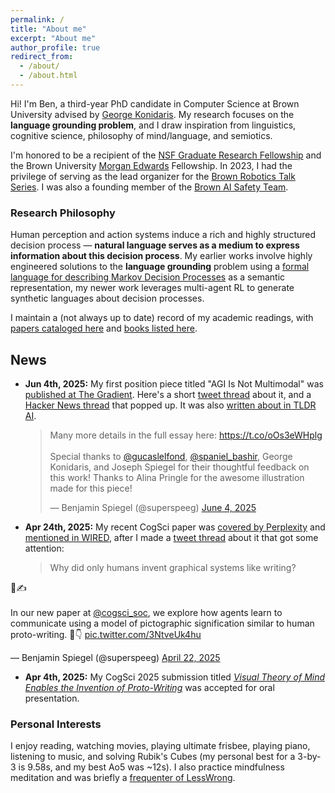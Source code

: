 ```yaml
---
permalink: /
title: "About me"
excerpt: "About me"
author_profile: true
redirect_from: 
  - /about/
  - /about.html
---
```


Hi! I'm Ben, a third-year PhD candidate in Computer Science at Brown University advised by [George Konidaris](https://cs.brown.edu/~gdk/). My research focuses on the **language grounding problem**, and I draw inspiration from linguistics, cognitive science, philosophy of mind/language, and semiotics.

I'm honored to be a recipient of the [NSF Graduate Research Fellowship](https://cs.brown.edu/news/2022/05/20/five-brown-cs-students-and-alums-receive-nsf-graduate-research-fellowships/) and the Brown University [Morgan Edwards](https://en.wikipedia.org/wiki/Morgan_Edwards) Fellowship. In 2023, I had the privilege of serving as the lead organizer for the [Brown Robotics Talk Series](https://yzylmc.github.io/brown-lab-talks/). I was also a founding member of the [Brown AI Safety Team](https://www.baist.ai/).

### Research Philosophy

Human perception and action systems induce a rich and highly structured decision process — **natural language serves as a medium to express information about this decision process**. My earlier works involve highly engineered solutions to the **language grounding** problem using a [formal language for describing Markov Decision Processes](http://rlang.ai/master/) as a semantic representation, my newer work leverages multi-agent RL to generate synthetic languages about decision processes.

I maintain a (not always up to date) record of my academic readings, with [papers cataloged here](https://www.zotero.org/benjamin-spiegel/library) and [books listed here](https://speeg.notion.site/5de77c8575634b90b4699d0f185295cb?v=a884d376bf6b4e5a99a27e9aa2e98698&pvs=4).

## News
- **Jun 4th, 2025:** My first position piece titled "AGI Is Not Multimodal" was [published at The Gradient](https://thegradient.pub/agi-is-not-multimodal/). Here's a short [tweet thread](https://x.com/superspeeg/status/1930277179121905815) about it, and a [Hacker News thread](https://news.ycombinator.com/item?id=44181613) that popped up. It was also [written about in TLDR AI](https://arc.net/l/quote/gertyzxg).
  <blockquote class="twitter-tweet"><p lang="en" dir="ltr">Many more details in the full essay here: <a href="https://t.co/oOs3eWHplg">https://t.co/oOs3eWHplg</a><br><br>Special thanks to <a href="https://twitter.com/gucaslelfond?ref_src=twsrc%5Etfw">@gucaslelfond</a>, <a href="https://twitter.com/spaniel_bashir?ref_src=twsrc%5Etfw">@spaniel_bashir</a>, George Konidaris, and Joseph Spiegel for their thoughtful feedback on this work! Thanks to Alina Pringle for the awesome illustration made for this piece!</p>&mdash; Benjamin Spiegel (@superspeeg) <a href="https://twitter.com/superspeeg/status/1930277292384891349?ref_src=twsrc%5Etfw">June 4, 2025</a></blockquote> <script async src="https://platform.twitter.com/widgets.js" charset="utf-8"></script>
- **Apr 24th, 2025:** My recent CogSci paper was [covered by Perplexity](https://www.perplexity.ai/page/new-study-finds-that-ai-learns-u6myMBdRSX6Rb.SCTD8B9g) and [mentioned in WIRED](https://www.wired.com/story/ai-lab-amazon-launches-vulcan-a-robot-that-can-feel/), after I made a [tweet thread](https://x.com/superspeeg/status/1914691313318105305) about it that got some attention:
  <blockquote class="twitter-tweet"><p lang="en" dir="ltr">Why did only humans invent graphical systems like writing?
🧠✍️<br><br>In our new paper at <a href="https://twitter.com/cogsci_soc?ref_src=twsrc%5Etfw">@cogsci_soc</a>, we explore how agents learn to communicate using a model of pictographic signification similar to human proto-writing. 🧵👇 <a href="https://t.co/3NtveUk4hu">pic.twitter.com/3NtveUk4hu</a></p>&mdash; Benjamin Spiegel (@superspeeg) <a href="https://twitter.com/superspeeg/status/1914691313318105305?ref_src=twsrc%5Etfw">April 22, 2025</a></blockquote> <script async src="https://platform.twitter.com/widgets.js" charset="utf-8"></script>
- **Apr 4th, 2025:** My CogSci 2025 submission titled [_Visual Theory of Mind Enables the Invention of Proto-Writing_](https://arxiv.org/abs/2502.01568) was accepted for oral presentation.

### Personal Interests

I enjoy reading, watching movies, playing ultimate frisbee, playing piano, listening to music, and solving Rubik's Cubes (my personal best for a 3-by-3 is 9.58s, and my best Ao5 was ~12s). I also practice mindfulness meditation and was briefly a [frequenter of LessWrong](https://www.lesswrong.com/users/benjamin-spiegel).
